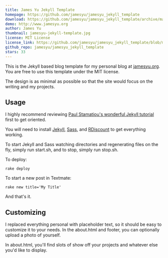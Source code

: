 ```yaml
---
title: James Yu Jekyll Template
homepage: https://github.com/jamesyu/jamesyu_jekyll_template
download: https://github.com/jamesyu/jamesyu_jekyll_template/archive/master.zip
demo: http://www.jamesyu.org
author: James Yu
thumbnail: jamesyu-jekyll-template.jpg
license: MIT License
license_link: https://github.com/jamesyu/jamesyu_jekyll_template/blob/master/LICENSE
github_repo: jamesyu/jamesyu_jekyll_template
stars: 33
---
```


This is the Jekyll based blog template for my personal blog at
[jamesyu.org](http://www.jamesyu.org/). You are free to use this
template under the MIT license.

The design is as minimal as possible so that the site would focus on
the writing and my projects.

## Usage

I highly recommend reviewing
[Paul Stamatiou's wonderful Jekyll tutorial](http://paulstamatiou.com/how-to-wordpress-to-jekyll)
first to get oriented.

You will need to install [Jekyll](https://github.com/mojombo/jekyll),
[Sass](http://sass-lang.com/), and [RDiscount](https://github.com/rtomayko/rdiscount)
to get everything working.

To start Jekyll and Sass watching directories and regenerating files on
the fly, simply run start.sh, and to stop, simply run stop.sh.

To deploy:

    rake deploy

To start a new post in Textmate:

    rake new title='My Title'

And that's it.

## Customizing

I replaced everything personal with placeholder text, so it should be
easy to customize it to your needs. In the about.html and footer, you
can optionally upload a photo of yourself.

In about.html, you'll find slots of show off your projects and whatever
else you'd like to display.
